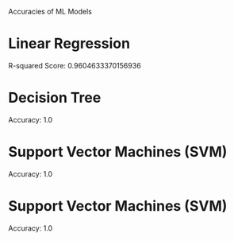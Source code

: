 Accuracies of ML Models
# Linear Regression
R-squared Score: 0.9604633370156936

# Decision Tree
Accuracy: 1.0

# Support Vector Machines (SVM)
Accuracy: 1.0

# Support Vector Machines (SVM)
Accuracy: 1.0

